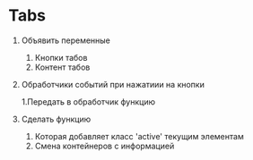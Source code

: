 # Tabs

1. Объявить переменные

    1. Кнопки табов
    1. Контент табов
1. Обработчики событий при нажатиии на кнопки
 
    1.Передать в обработчик функцию
1. Сделать функцию 
    
    1. Которая добавляет класс 'active' текущим элементам
    1. Смена контейнеров с информацией